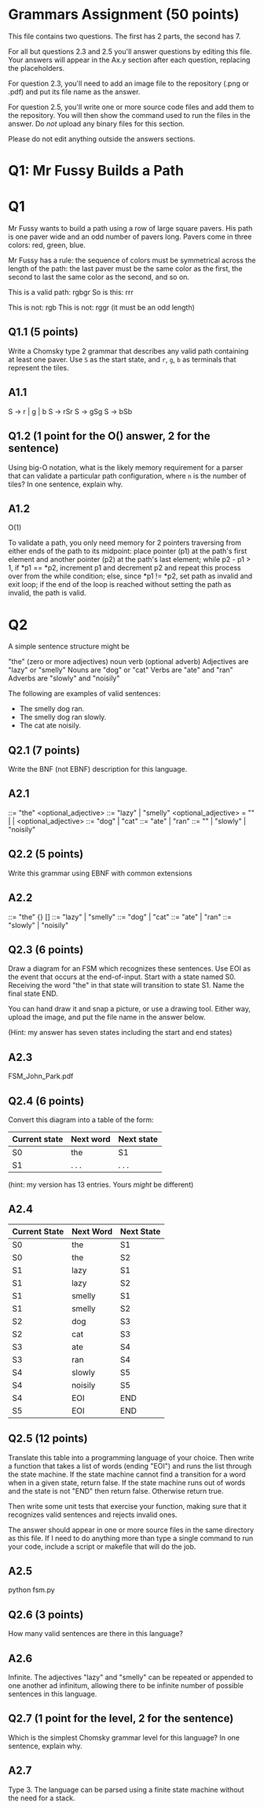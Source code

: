 # Grammars Assignment (50 points)

This file contains two questions. The first has 2 parts, the second has 7.

For all but questions 2.3 and 2.5 you'll answer questions by editing this file.
Your answers will appear in the Ax.y section after each question, replacing the
placeholders.

For question 2.3, you'll need to add an image file to the repository (.png or
.pdf) and put its file name as the answer.

For question 2.5, you'll write one or more source code files and add them to the
repository. You will then show the command used to run the files in the answer.
Do _not_ upload any binary files for this section.

Please do not edit anything outside the answers sections.


# Q1: Mr Fussy Builds a Path

# Q1

Mr Fussy wants to build a path using a row of large square pavers. His path is
one paver wide and an odd number of pavers long. Pavers come in three colors:
red, green, blue.

Mr Fussy has a rule: the sequence of colors must be symmetrical across the
length of the path: the last paver must be the same color as the first, the
second to last the same color as the second, and so on.

This is a valid path:  rgbgr
So is this: rrr

This is not: rgb
This is not: rggr    (it must be an odd length)

## Q1.1  (5 points)

Write a Chomsky type 2 grammar that describes any valid path containing at
least one paver. Use `S` as the start state, and `r`, `g`, `b` as terminals that
represent the tiles.

## A1.1

S -> r | g | b
S -> rSr
S -> gSg
S -> bSb

## Q1.2  (1 point for the O() answer, 2 for the sentence)

Using big-O notation, what is the likely memory requirement for a parser that
can validate a particular path configuration, where `n` is the number of tiles?
In one sentence, explain why.

## A1.2

O(1)

To validate a path, you only need memory for 2 pointers traversing from either ends of the path to its midpoint: place pointer (p1) at the path's first element and another pointer (p2) at the path's last element; while p2 - p1 > 1, if *p1 == *p2, increment p1 and decrement p2 and repeat this process over from the while condition; else, since *p1 != *p2, set path as invalid and exit loop; if the end of the loop is reached without setting the path as invalid, the path is valid. 


# Q2

A simple sentence structure might be

"the" (zero or more adjectives) noun verb (optional adverb)
Adjectives are "lazy" or "smelly"
Nouns are "dog" or "cat"
Verbs are "ate" and "ran"
Adverbs are "slowly" and "noisily"

The following are examples of valid sentences:

* The smelly dog ran.
* The smelly dog ran slowly.
* The cat ate noisily.

## Q2.1 (7 points)

Write the BNF (not EBNF) description for this language.

## A2.1

<sentence> ::=  "the" <optional_adjective> <noun> <verb> <adverb>
<adjective> ::= "lazy" | "smelly"
<optional_adjective> = "" | <adjective> | <adjective> <optional_adjective>
<noun> ::= "dog" | "cat"
<verb> ::= "ate" | "ran"
<adverb> ::= "" | "slowly" | "noisily"


## Q2.2 (5 points)

Write this grammar using EBNF with common extensions

## A2.2

<sentence> ::=  "the" {<adjective>} <noun> <verb> [<adverb>]
<adjective> ::= "lazy" | "smelly"
<noun> ::= "dog" | "cat"
<verb> ::= "ate" | "ran"
<adverb> ::= "slowly" | "noisily"


## Q2.3 (6 points)

  Draw a diagram for an FSM which recognizes these sentences. Use EOI as the
  event that occurs at the end-of-input. Start with a state named S0. Receiving
  the word "the" in that state will transition to state S1. Name the final state
  END.

  You can hand draw it and snap a picture, or use a drawing tool. Either way,
  upload the image, and put the file name in the answer below.

  (Hint: my answer has seven states including the start and end states)


## A2.3

FSM_John_Park.pdf


## Q2.4 (6 points)

Convert this diagram into a table of the form:

Current state | Next word | Next state
--------------|-----------|-----------
    S0        |    the    |     S1
    S1        |   . . .   |   . . .

(hint: my version has 13 entries. Yours _might_ be different)

## A2.4

Current State | Next Word | Next State
--------------|-----------|--------------
S0            | the       | S1
S0            | the       | S2
S1            | lazy      | S1
S1            | lazy      | S2
S1            | smelly    | S1
S1            | smelly    | S2
S2            | dog       | S3 
S2            | cat       | S3
S3            | ate       | S4
S3            | ran       | S4
S4            | slowly    | S5
S4            | noisily   | S5
S4            | EOI       | END
S5            | EOI       | END


## Q2.5 (12 points)

Translate this table into a programming language of your choice. Then write a
function that takes a list of words (ending "EOI") and runs the list through the
state machine. If the state machine cannot find a transition for a word when in
a given state, return false. If the state machine runs out of words and the
state is not "END" then return false. Otherwise return true.

Then write some unit tests that exercise your function, making sure that it
recognizes valid sentences and rejects invalid ones.

The answer should appear in one or more source files in the same directory as
this file. If I need to do anything more than type a single command to run your
code, include a script or makefile that will do the job.

## A2.5

python fsm.py


## Q2.6 (3 points)

How many valid sentences are there in this language?

## A2.6

Infinite. The adjectives "lazy" and "smelly" can be repeated or appended to one another ad infinitum, allowing there to be infinite number of possible sentences in this language.


## Q2.7 (1 point for the level, 2 for the sentence)

Which is the simplest Chomsky grammar level for this language? In one sentence,
explain why.

## A2.7

Type 3. The language can be parsed using a finite state machine without the need for a stack.